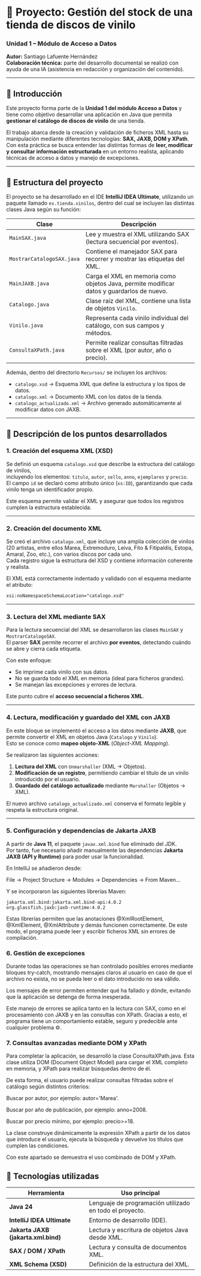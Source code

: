# 🧩 Proyecto: Gestión del stock de una tienda de discos de vinilo
### Unidad 1 – Módulo de Acceso a Datos
**Autor:** Santiago Lafuente Hernández  
**Colaboración técnica:** parte del desarrollo documental se realizó con ayuda de una IA (asistencia en redacción y organización del contenido).

---

## 📖 Introducción

Este proyecto forma parte de la **Unidad 1 del módulo Acceso a Datos** y tiene como objetivo desarrollar una aplicación en Java que permita **gestionar el catálogo de discos de vinilo** de una tienda.

El trabajo abarca desde la creación y validación de ficheros XML hasta su manipulación mediante diferentes tecnologías: **SAX, JAXB, DOM y XPath**.  
Con esta práctica se busca entender las distintas formas de **leer, modificar y consultar información estructurada** en un entorno realista, aplicando técnicas de acceso a datos y manejo de excepciones.

---

## 🧱 Estructura del proyecto

El proyecto se ha desarrollado en el IDE **IntelliJ IDEA Ultimate**, utilizando un paquete llamado `es.tienda.vinilos`, dentro del cual se incluyen las distintas clases Java según su función:

| Clase                     | Descripción |
|---------------------------|--------------|
| `MainSAX.java`            | Lee y muestra el XML utilizando SAX (lectura secuencial por eventos). |
| `MostrarCatalogoSAX.java` | Contiene el manejador SAX para recorrer y mostrar las etiquetas del XML. |
| `MainJAXB.java`           | Carga el XML en memoria como objetos Java, permite modificar datos y guardarlos de nuevo. |
| `Catalogo.java`           | Clase raíz del XML, contiene una lista de objetos `Vinilo`. |
| `Vinilo.java`             | Representa cada vinilo individual del catálogo, con sus campos y métodos. |
| `ConsultaXPath.java`      | Permite realizar consultas filtradas sobre el XML (por autor, año o precio). |

Además, dentro del directorio `Recursos/` se incluyen los archivos:
- `catalogo.xsd` → Esquema XML que define la estructura y los tipos de datos.
- `catalogo.xml` → Documento XML con los datos de la tienda.
- `catalogo_actualizado.xml` → Archivo generado automáticamente al modificar datos con JAXB.

---

## 📂 Descripción de los puntos desarrollados

### **1. Creación del esquema XML (XSD)**
Se definió un esquema `catalogo.xsd` que describe la estructura del catálogo de vinilos,  
incluyendo los elementos: `titulo`, `autor`, `sello`, `anno`, `ejemplares` y `precio`.  
El campo `id` se declaró como atributo único (`xs:ID`), garantizando que cada vinilo tenga un identificador propio.

Este esquema permite validar el XML y asegurar que todos los registros cumplen la estructura establecida.

---

### **2. Creación del documento XML**
Se creó el archivo `catalogo.xml`, que incluye una amplia colección de vinilos (20 artistas, entre ellos Marea, Extremoduro, Leiva, Fito & Fitipaldis, Estopa, Amaral, Zoo, etc.), con varios discos por cada uno.  
Cada registro sigue la estructura del XSD y contiene información coherente y realista.

El XML está correctamente indentado y validado con el esquema mediante el atributo:
```xml
xsi:noNamespaceSchemaLocation="catalogo.xsd"
```
---
### **3. Lectura del XML mediante SAX**

Para la lectura secuencial del XML se desarrollaron las clases `MainSAX` y `MostrarCatalogoSAX`.  
El parser **SAX** permite recorrer el archivo **por eventos**, detectando cuándo se abre y cierra cada etiqueta.

Con este enfoque:

- Se imprime cada vinilo con sus datos.
- No se guarda todo el XML en memoria (ideal para ficheros grandes).
- Se manejan las excepciones y errores de lectura.

Este punto cubre el **acceso secuencial a ficheros XML**.

---

### **4. Lectura, modificación y guardado del XML con JAXB**

En este bloque se implementó el acceso a los datos mediante **JAXB**, que permite convertir el XML en objetos Java (`Catalogo` y `Vinilo`).  
Esto se conoce como **mapeo objeto-XML** (*Object-XML Mapping*).

Se realizaron las siguientes acciones:

1. **Lectura del XML** con `Unmarshaller` (XML → Objetos).
2. **Modificación de un registro**, permitiendo cambiar el título de un vinilo introducido por el usuario.
3. **Guardado del catálogo actualizado** mediante `Marshaller` (Objetos → XML).

El nuevo archivo `catalogo_actualizado.xml` conserva el formato legible y respeta la estructura original.

---

### **5. Configuración y dependencias de Jakarta JAXB**

A partir de **Java 11**, el paquete `javax.xml.bind` fue eliminado del JDK.  
Por tanto, fue necesario añadir manualmente las dependencias **Jakarta JAXB (API y Runtime)** para poder usar la funcionalidad.

En IntelliJ se añadieron desde:

File → Project Structure → Modules → Dependencies → From Maven...


Y se incorporaron las siguientes librerías Maven:

```text
jakarta.xml.bind:jakarta.xml.bind-api:4.0.2
org.glassfish.jaxb:jaxb-runtime:4.0.2

```
Estas librerías permiten que las anotaciones @XmlRootElement, @XmlElement, @XmlAttribute y demás funcionen correctamente.
De este modo, el programa puede leer y escribir ficheros XML sin errores de compilación.

### **6. Gestión de excepciones**

Durante todas las operaciones se han controlado posibles errores mediante bloques try-catch,
mostrando mensajes claros al usuario en caso de que el archivo no exista, no se pueda leer o el dato introducido no sea válido.

Los mensajes de error permiten entender qué ha fallado y dónde, evitando que la aplicación se detenga de forma inesperada.

Este manejo de errores se aplica tanto en la lectura con SAX, como en el procesamiento con JAXB y en las consultas con XPath.
Gracias a esto, el programa tiene un comportamiento estable, seguro y predecible ante cualquier problema ⚙️.

### **7. Consultas avanzadas mediante DOM y XPath**

Para completar la aplicación, se desarrolló la clase ConsultaXPath.java.
Esta clase utiliza DOM (Document Object Model) para cargar el XML completo en memoria, y XPath para realizar búsquedas dentro de él.

De esta forma, el usuario puede realizar consultas filtradas sobre el catálogo según distintos criterios:

Buscar por autor, por ejemplo: autor='Marea'.

Buscar por año de publicación, por ejemplo: anno=2008.

Buscar por precio mínimo, por ejemplo: precio>=18.

La clase construye dinámicamente la expresión XPath a partir de los datos que introduce el usuario,
ejecuta la búsqueda y devuelve los títulos que cumplen las condiciones.

Con este apartado se demuestra el uso combinado de DOM y XPath.

## 🧰 Tecnologías utilizadas

| Herramienta | Uso principal |
|--------------|----------------|
| **Java 24** | Lenguaje de programación utilizado en todo el proyecto. |
| **IntelliJ IDEA Ultimate** | Entorno de desarrollo (IDE). |
| **Jakarta JAXB (jakarta.xml.bind)** | Lectura y escritura de objetos Java desde XML. |
| **SAX / DOM / XPath** | Lectura y consulta de documentos XML. |
| **XML Schema (XSD)** | Definición de la estructura del XML. |

